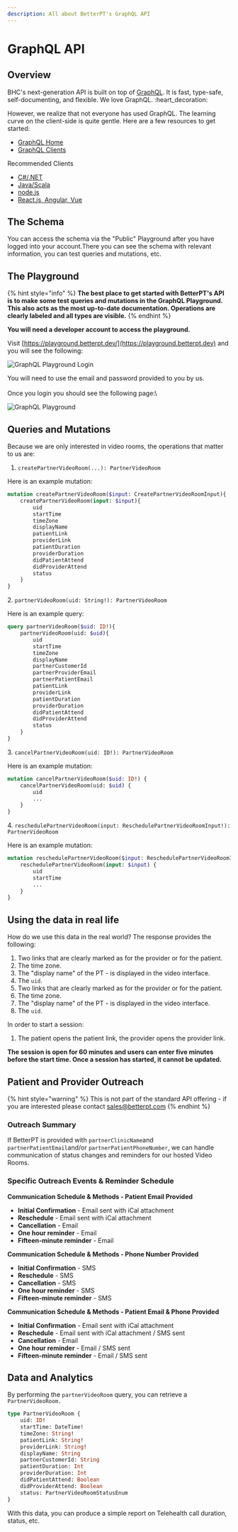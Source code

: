 ```yaml
---
description: All about BetterPT's GraphQL API
---
```


# GraphQL API

## Overview

BHC's next-generation API is built on top of [GraphQL](https://graphql.org). It is fast, type-safe, self-documenting, and flexible. We love GraphQL. :heart\_decoration:

However, we realize that not everyone has used GraphQL. The learning curve on the client-side is quite gentle. Here are a few resources to get started:

* [GraphQL Home](https://graphql.org)
* [GraphQL Clients](https://graphql.org/code/#graphql-clients)

Recommended Clients

* [C#/.NET](https://chillicream.com/blog/2019/11/25/strawberry-shake\_2)
* [Java/Scala](https://github.com/americanexpress/nodes)
* [node.js](https://github.com/prisma-labs/graphql-request)
* [React.js, Angular, Vue](https://www.apollographql.com/docs/react/)

## The Schema

You can access the schema via the "Public" Playground after you have logged into your account.There you can see the schema with relevant information, you can test queries and mutations, etc.

## The Playground

{% hint style="info" %}
**The best place to get started with BetterPT's API is to make some test queries and mutations in the GraphQL Playground.** **This also acts as the most up-to-date documentation. Operations are clearly labeled and all types are visible.**
{% endhint %}

**You will need a developer account to access the playground.**

Visit [https://playground.betterpt.dev/](https://playground.betterpt.dev) and you will see the following:

![GraphQL Playground Login](.gitbook/assets/screen-shot-2021-01-29-at-8.00.30-pm.png)

You will need to use the email and password provided to you by us.\
\
Once you login you should see the following page:\


![GraphQL Playground](.gitbook/assets/screen-shot-2021-01-29-at-8.04.43-pm.png)

## Queries and Mutations

Because we are only interested in video rooms, the operations that matter to us are:

1. `createPartnerVideoRoom(...): PartnerVideoRoom`

Here is an example mutation:

```graphql
mutation createPartnerVideoRoom($input: CreatePartnerVideoRoomInput){
    createPartnerVideoRoom(input: $input){
        uid
        startTime
        timeZone
        displayName
        patientLink
        providerLink
        patientDuration
        providerDuration
        didPatientAttend
        didProviderAttend
        status
    }
}
```

2\. `partnerVideoRoom(uid: String!): PartnerVideoRoom`

Here is an example query:

```graphql
query partnerVideoRoom($uid: ID!){
    partnerVideoRoom(uid: $uid){
        uid
        startTime
        timeZone
        displayName
        partnerCustomerId
        partnerProviderEmail
        partnerPatientEmail
        patientLink
        providerLink
        patientDuration
        providerDuration
        didPatientAttend
        didProviderAttend
        status
    }
}
```

3\. `cancelPartnerVideoRoom(uid: ID!): PartnerVideoRoom`

Here is an example mutation:

```graphql
mutation cancelPartnerVideoRoom($uid: ID!) {
    cancelPartnerVideoRoom(uid: $uid) {
        uid
        ...
    }
}
```

4\. `reschedulePartnerVideoRoom(input: ReschedulePartnerVideoRoomInput!): PartnerVideoRoom`

Here is an example mutation:

```graphql
mutation reschedulePartnerVideoRoom($input: ReschedulePartnerVideoRoomInput!) {
    reschedulePartnerVideoRoom(input: $input) {
        uid
        startTime
        ...
    }
}
```

## Using the data in real life

How do we use this data in the real world? The response provides the following:

1. Two links that are clearly marked as for the provider or for the patient.
2. The time zone.
3. The "display name" of the PT - is displayed in the video interface.
4. The `uid`.
5. Two links that are clearly marked as for the provider or for the patient.
6. The time zone.
7. The "display name" of the PT - is displayed in the video interface.
8. The `uid`.

In order to start a session:

1. The patient opens the patient link, the provider opens the provider link.

**The session is open for 60 minutes and users can enter five minutes before the start time. Once a session has started, it cannot be updated.**

## Patient and Provider Outreach

{% hint style="warning" %}
This is not part of the standard API offering - if you are interested please contact sales@betterpt.com
{% endhint %}

### Outreach Summary

If BetterPT is provided with `partnerClinicName`and `partnerPatientEmail`and/or `partnerPatientPhoneNumber`, we can handle communication of status changes and reminders for our hosted Video Rooms.

### Specific Outreach Events & Reminder Schedule

**Communication Schedule & Methods - Patient Email Provided**

* **Initial Confirmation** - Email sent with iCal attachment
* **Reschedule** -  Email sent with iCal attachment
* **Cancellation** - Email&#x20;
* **One hour reminder** - Email
* **Fifteen-minute reminder** - Email

**Communication Schedule & Methods - Phone Number Provided**

* **Initial Confirmation** - SMS
* **Reschedule** - SMS
* **Cancellation** - SMS&#x20;
* **One hour reminder** - SMS
* **Fifteen-minute reminder** - SMS

**Communication Schedule & Methods - Patient Email & Phone Provided**

* **Initial Confirmation** - Email sent with iCal attachment&#x20;
* **Reschedule** - Email sent with iCal attachment / SMS sent
* **Cancellation** - Email&#x20;
* **One hour reminder** - Email / SMS sent
* **Fifteen-minute reminder** - Email / SMS sent

## Data and Analytics

By performing the `partnerVideoRoom` query, you can retrieve a `PartnerVideoRoom.`

```graphql
type PartnerVideoRoom {
    uid: ID!
    startTime: DateTime!
    timeZone: String!
    patientLink: String!
    providerLink: String!
    displayName: String
    partnerCustomerId: String
    patientDuration: Int
    providerDuration: Int
    didPatientAttend: Boolean
    didProviderAttend: Boolean
    status: PartnerVideoRoomStatusEnum
}
```

With this data, you can produce a simple report on Telehealth call duration, status, etc.
